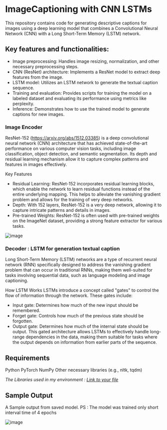 # ImageCaptioning with CNN LSTMs
This repository contains code for generating descriptive captions for images using a deep learning model that combines a Convolutional Neural Network (CNN) with a Long Short-Term Memory (LSTM) network.

## Key features and functionalities:

* Image preprocessing: Handles image resizing, normalization, and other necessary preprocessing steps.
* CNN (ResNet) architecture: Implements a ResNet model to extract deep features from the image.
* LSTM model: Utilizes an LSTM network to generate the textual caption sequence.
* Training and evaluation: Provides scripts for training the model on a labeled dataset and evaluating its performance using metrics like perplexity.
* Inference: Demonstrates how to use the trained model to generate captions for new images.

### Image Encoder 

ResNet-152 (https://arxiv.org/abs/1512.03385) is a deep convolutional neural network (CNN) architecture that has achieved state-of-the-art performance on various computer vision tasks, including image classification, object detection, and semantic segmentation. Its depth and residual learning mechanism allow it to capture complex patterns and features in images effectively.   

Key Features
* Residual Learning: ResNet-152 incorporates residual learning blocks, which enable the network to learn residual functions instead of the entire underlying mapping. This helps to alleviate the vanishing gradient problem and allows for the training of very deep networks.
* Depth: With 152 layers, ResNet-152 is a very deep network, allowing it to capture intricate patterns and details in images.
* Pre-trained Weights: ResNet-152 is often used with pre-trained weights on the ImageNet dataset, providing a strong feature extractor for various tasks.


![image](https://github.com/user-attachments/assets/ac08d163-d32e-4d65-aa03-f4fea3c03fdb)

### Decoder : LSTM for generation textual caption

Long Short-Term Memory (LSTM) networks are a type of recurrent neural network (RNN) specifically designed to address the vanishing gradient problem that can occur in traditional RNNs, making them well-suited for tasks involving sequential data, such as language modeling and image captioning.

How LSTM Works
LSTMs introduce a concept called "gates" to control the flow of information through the network. These gates include:

* Input gate: Determines how much of the new input should be remembered.
* Forget gate: Controls how much of the previous state should be forgotten.
* Output gate: Determines how much of the internal state should be output.
This gated architecture allows LSTMs to effectively handle long-range dependencies in the data, making them suitable for tasks where the output depends on information from earlier parts of the sequence.

## Requirements 

Python
PyTorch 
NumPy
Other necessary libraries (e.g., nltk, tqdm)

*The Libraries used in my environment : [Link to your file](/path/to/your/file.txt)*

## Sample Output

A Sample output from saved model. 
PS : The model was trained only short interval time of 4 epochs

![image](https://github.com/user-attachments/assets/5998630b-8bb4-4ae8-8f58-e097f2db4974)
